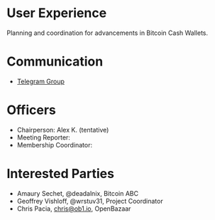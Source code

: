 # User Experience

Planning and coordination for advancements in Bitcoin Cash Wallets.

# Communication

* [Telegram Group](https://t.me/joinchat/HCYr51JoLxqWxEgKLR5d5w)

# Officers

 * Chairperson: Alex K. (tentative)
 * Meeting Reporter:
 * Membership Coordinator:

# Interested Parties

- Amaury Sechet, @deadalnix, Bitcoin ABC
- Geoffrey Vishloff, @wrstuv31, Project Coordinator
- Chris Pacia, chris@ob1.io, OpenBazaar
